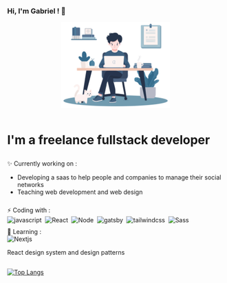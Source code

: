 ### Hi, I'm Gabriel ! 👋

<div id="header" align="center">
    <img src="./me-on-desktop.svg" width="50%"/>
</div>

<div id="content" width="100%" style="display:flex; flex-direction:column; gap:10px; margin:15px 0;">
<h1>I'm a freelance fullstack developer</h1>
    <div>✨ Currently working on :
        <ul>
            <li>Developing a saas to help people and companies to manage their social networks</li>
            <li>Teaching web development and web design</li>
        </ul>
    </div>
    <div>⚡ Coding with :
        <div>
            <img src="https://cdn.jsdelivr.net/gh/devicons/devicon/icons/javascript/javascript-original.svg" title="javascript" alt="javascript" width="30" height="30"/>&nbsp;
            <img src="https://cdn.jsdelivr.net/gh/devicons/devicon/icons/react/react-original.svg"
            title="React" alt="React" width="30" height="30"/>&nbsp;
            <img src="https://cdn.jsdelivr.net/gh/devicons/devicon/icons/nodejs/nodejs-original.svg" title="Node" alt="Node" width="30" height="30"/>&nbsp;
            <img src="https://cdn.jsdelivr.net/gh/devicons/devicon/icons/gatsby/gatsby-plain.svg" title="gatsby" alt="gatsby" width="30" height="30"/>&nbsp;
            <img src="https://cdn.jsdelivr.net/gh/devicons/devicon/icons/tailwindcss/tailwindcss-plain.svg" title="tailwindcss" alt="tailwindcss" width="30" height="30"/>&nbsp;
            <img src="https://cdn.jsdelivr.net/gh/devicons/devicon/icons/sass/sass-original.svg" title="Sass" alt="Sass" width="30" height="30"/>&nbsp;
        </div>
    </div>
    <div>🌱 Learning :
        <div>
            <img src="https://cdn.jsdelivr.net/gh/devicons/devicon/icons/nextjs/nextjs-original.svg"
            title="Nextjs" alt="Nextjs" width="30" height="30"/>&nbsp;
            <p>React design system and design patterns</p>
        </div>
    </div>
    <!-- <div>-🔭 Interested in :
        <div>
            <p>React design patterns</p>
        </div>
    </div> -->
</div>

[![Top Langs](https://github-readme-stats-virid-one-14.vercel.app/api/top-langs/?username=CookedIdeas&hide=SCSS,Dockerfile,Shell,PHP)](https://github.com/anuraghazra/github-readme-stats)

<!--
**CookedIdeas/CookedIdeas** is a ✨ _special_ ✨ repository because its `README.md` (this file) appears on your GitHub profile.

Here are some ideas to get you started:

- 🔭 I’m currently working on ...
- 🌱 I’m currently learning ...
- 👯 I’m looking to collaborate on ...
- 🤔 I’m looking for help with ...
- 💬 Ask me about ...
- 📫 How to reach me: ...
- 😄 Pronouns: ...
- ⚡ Fun fact: ...
-->
